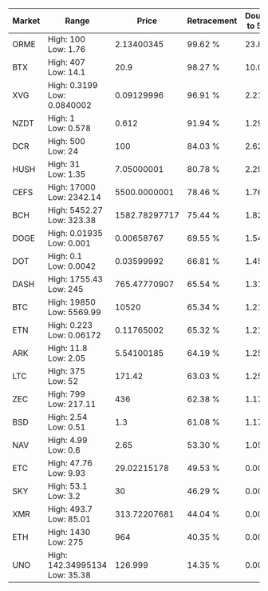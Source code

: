 | Market | Range | Price| Retracement | Doubles to 50% |
| --- | --- | --- | --- | --- |
| ORME | High: 100<br />Low: 1.76 | 2.13400345 | 99.62 % | 23.84 |
| BTX | High: 407<br />Low: 14.1 | 20.9 | 98.27 % | 10.07 |
| XVG | High: 0.3199<br />Low: 0.0840002 | 0.09129996 | 96.91 % | 2.21 |
| NZDT | High: 1<br />Low: 0.578 | 0.612 | 91.94 % | 1.29 |
| DCR | High: 500<br />Low: 24 | 100 | 84.03 % | 2.62 |
| HUSH | High: 31<br />Low: 1.35 | 7.05000001 | 80.78 % | 2.29 |
| CEFS | High: 17000<br />Low: 2342.14 | 5500.0000001 | 78.46 % | 1.76 |
| BCH | High: 5452.27<br />Low: 323.38 | 1582.78297717 | 75.44 % | 1.82 |
| DOGE | High: 0.01935<br />Low: 0.001 | 0.00658767 | 69.55 % | 1.54 |
| DOT | High: 0.1<br />Low: 0.0042 | 0.03599992 | 66.81 % | 1.45 |
| DASH | High: 1755.43<br />Low: 245 | 765.47770907 | 65.54 % | 1.31 |
| BTC | High: 19850<br />Low: 5569.99 | 10520 | 65.34 % | 1.21 |
| ETN | High: 0.223<br />Low: 0.06172 | 0.11765002 | 65.32 % | 1.21 |
| ARK | High: 11.8<br />Low: 2.05 | 5.54100185 | 64.19 % | 1.25 |
| LTC | High: 375<br />Low: 52 | 171.42 | 63.03 % | 1.25 |
| ZEC | High: 799<br />Low: 217.11 | 436 | 62.38 % | 1.17 |
| BSD | High: 2.54<br />Low: 0.51 | 1.3 | 61.08 % | 1.17 |
| NAV | High: 4.99<br />Low: 0.6 | 2.65 | 53.30 % | 1.05 |
| ETC | High: 47.76<br />Low: 9.93 | 29.02215178 | 49.53 % | 0.00 |
| SKY | High: 53.1<br />Low: 3.2 | 30 | 46.29 % | 0.00 |
| XMR | High: 493.7<br />Low: 85.01 | 313.72207681 | 44.04 % | 0.00 |
| ETH | High: 1430<br />Low: 275 | 964 | 40.35 % | 0.00 |
| UNO | High: 142.34995134<br />Low: 35.38 | 126.999 | 14.35 % | 0.00 |
